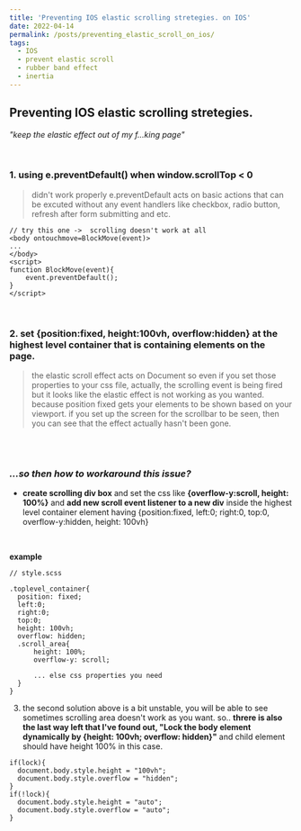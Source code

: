 ```yaml
---
title: 'Preventing IOS elastic scrolling stretegies. on IOS'
date: 2022-04-14
permalink: /posts/preventing_elastic_scroll_on_ios/
tags:
  - IOS
  - prevent elastic scroll
  - rubber band effect
  - inertia
---
```

## Preventing IOS elastic scrolling stretegies.

*"keep the elastic effect out of my f...king page"*

<br/>

### 1. using e.preventDefault() when window.scrollTop < 0
> didn't work properly
> e.preventDefault acts on basic actions that can be excuted without any event handlers like checkbox, radio button, refresh after form submitting and etc.

```
// try this one ->  scrolling doesn't work at all
<body ontouchmove=BlockMove(event)>
...
</body>
<script>
function BlockMove(event){
    event.preventDefault();
}
</script>
```
<br/>


### 2. set {position:fixed, height:100vh, overflow:hidden} at the highest level container that is containing elements on the page.
> the elastic scroll effect acts on Document so even if you set those properties to your css file, actually, the scrolling event is being fired but it looks like the elastic effect is not working as you wanted. because position fixed gets your elements to be shown based on your viewport. if you set up the screen for the scrollbar to be seen, then you can see that the effect actually hasn't been gone.

<br/>


<br/>

### ***...so then how to workaround this issue?***

* **create scrolling div box** and set the css like **{overflow-y:scroll, height: 100%}** and **add new scroll event listener to a new div** inside the highest level container element having {position:fixed, left:0; right:0, top:0, overflow-y:hidden, height: 100vh}  


<br/>

**example**
```
// style.scss

.toplevel_container{
  position: fixed;
  left:0;
  right:0;
  top:0;
  height: 100vh;
  overflow: hidden;
  .scroll_area{
      height: 100%;
      overflow-y: scroll;

      ... else css properties you need
  }
}

```


3. the second solution above is a bit unstable, you will be able to see sometimes scrolling area doesn't work as you want. so.. **threre is also the last way left that I've found out, "Lock the body element dynamically by {height: 100vh; overflow: hidden}"** and child element should have height 100% in this case.
```
if(lock){
  document.body.style.height = "100vh";
  document.body.style.overflow = "hidden";
}
if(!lock){
  document.body.style.height = "auto";
  document.body.style.overflow = "auto";
}
```